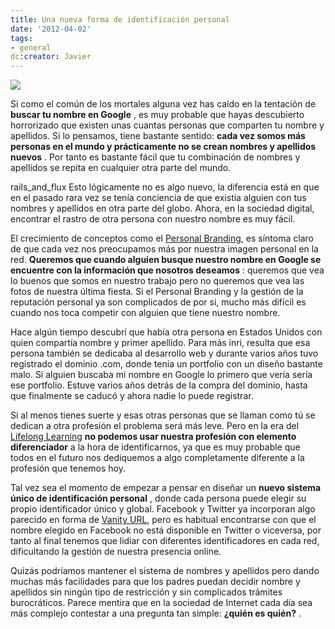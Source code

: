 ```yaml
---
title: Una nueva forma de identificación personal
date: '2012-04-02'
tags:
- general
dc:creator: Javier
---
```


![](http://blog.diacode.com/wp-content/uploads/2012/04/passport.jpg)

Si como el común de los mortales alguna vez has caído en la tentación de 
**buscar tu nombre en Google**
, es muy probable que hayas descubierto horrorizado que existen unas cuantas personas que comparten tu nombre y apellidos. Si lo pensamos, tiene bastante sentido: 
**cada vez somos más personas en el mundo y prácticamente no se crean nombres y apellidos nuevos**
. Por tanto es bastante fácil que tu combinación de nombres y apellidos se repita en cualquier otra parte del mundo. 

rails_and_flux
Esto lógicamente no es algo nuevo, la diferencia está en que en el pasado rara vez se tenía conciencia de que existía alguien con tus nombres y apellidos en otra parte del globo. Ahora, en la sociedad digital, encontrar el rastro de otra persona con nuestro nombre es muy fácil.

El crecimiento de conceptos como el 
[Personal Branding](http://en.wikipedia.org/wiki/Personal_branding), es síntoma claro de que cada vez nos preocupamos más por nuestra imagen personal en la red. 
**Queremos que cuando alguien busque nuestro nombre en Google se encuentre con la información que nosotros deseamos**
: queremos que vea lo buenos que somos en nuestro trabajo pero no queremos que vea las fotos de nuestra última fiesta. Si el 
Personal Branding y la gestión de la reputación personal ya son complicados de por si, mucho más difícil es cuando nos toca competir con alguien que tiene nuestro nombre.

Hace algún tiempo descubrí que había otra persona en Estados Unidos con quien compartía nombre y primer apellido. Para más inri, resulta que esa persona también se dedicaba al desarrollo web y durante varios años tuvo registrado el dominio .com, donde tenía un portfolio con un diseño bastante malo. Si alguien buscaba mi nombre en Google lo primero que vería sería ese portfolio. Estuve varios años detrás de la compra del dominio, hasta que finalmente se caducó y ahora nadie lo puede registrar.

Si al menos tienes suerte y esas otras personas que se llaman como tú se dedican a otra profesión el problema será más leve. Pero en la era del 
[Lifelong Learning](http://en.wikipedia.org/w/index.php?title=Lifelong_learning&oldid=482079392) 
**no podemos usar nuestra profesión con elemento diferenciador**
 a la hora de identificarnos, ya que es muy probable que todos en el futuro nos dediquemos a algo completamente diferente a la profesión que tenemos hoy.

Tal vez sea el momento de empezar a pensar en diseñar un 
**nuevo sistema único de identificación personal**
, donde cada persona puede elegir su propio identificador único y global. Facebook y Twitter ya incorporan algo parecido en forma de 
[Vanity URL](http://en.wikipedia.org/wiki/Vanity_URL), pero es habitual encontrarse con que el nombre elegido en Facebook no está disponible en Twitter o viceversa, por tanto al final tenemos que lidiar con diferentes identificadores en cada red, dificultando la gestión de nuestra presencia online.

Quizás podríamos mantener el sistema de nombres y apellidos pero dando muchas más facilidades para que los padres puedan decidir nombre y apellidos sin ningún tipo de restricción y sin complicados trámites burocráticos. Parece mentira que en la sociedad de Internet cada día sea más complejo contestar a una pregunta tan simple: 
**¿quién es quién?**
.
